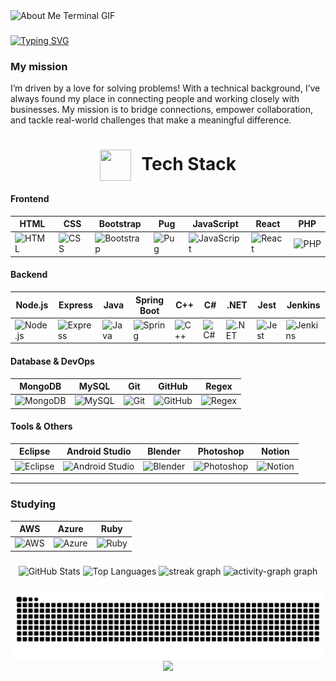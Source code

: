 <div align="center"></div>

<div>
    <img src="./assets/head.gif" alt="About Me Terminal GIF"/>
</div>

###
###
<a href="https://git.io/typing-svg"><img src="https://readme-typing-svg.demolab.com?font=Josefin+Sans&size=35&duration=4000&pause=1000&color=B3F79A&vCenter=true&width=435&lines=Hello%2C+it's+Smiriti+Kapoor+!;I+am+a+Software+Developer" alt="Typing SVG" /></a>
###

### My mission
I’m driven by a love for solving problems! With a technical background, I’ve always found my place in connecting people and working closely with businesses. My mission is to bridge connections, empower collaboration, and tackle real-world challenges that make a meaningful difference.

<!--
     This is the list of my skills and tools I am studying!
-->

<h1 align="center">
  <img src="https://media2.giphy.com/media/QssGEmpkyEOhBCb7e1/giphy.gif?cid=ecf05e47a0n3gi1bfqntqmob8g9aid1oyj2wr3ds3mg700bl&rid=giphy.gif" 
       width="50px" height="50px" 
       style="vertical-align: middle; margin-right: 10px;">
  Tech Stack
</h1>

#### Frontend
| HTML | CSS | Bootstrap | Pug | JavaScript | React | PHP |
|------|-----|----------|-----|------------|-------|-----|
| ![HTML](https://skillicons.dev/icons?i=html) | ![CSS](https://skillicons.dev/icons?i=css) | ![Bootstrap](https://skillicons.dev/icons?i=bootstrap) | ![Pug](https://skillicons.dev/icons?i=pug) | ![JavaScript](https://skillicons.dev/icons?i=js) | ![React](https://skillicons.dev/icons?i=react) | ![PHP](https://skillicons.dev/icons?i=php) |

#### Backend
| Node.js | Express | Java | Spring Boot | C++ | C# | .NET | Jest | Jenkins |
|---------|---------|------|-------------|----|----|------|------|---------|
| ![Node.js](https://skillicons.dev/icons?i=nodejs) | ![Express](https://skillicons.dev/icons?i=express) | ![Java](https://skillicons.dev/icons?i=java) | ![Spring](https://skillicons.dev/icons?i=spring) | ![C++](https://skillicons.dev/icons?i=cpp) | ![C#](https://skillicons.dev/icons?i=cs) | ![.NET](https://skillicons.dev/icons?i=dotnet) | ![Jest](https://skillicons.dev/icons?i=jest) | ![Jenkins](https://skillicons.dev/icons?i=jenkins) |

#### Database & DevOps
| MongoDB | MySQL | Git | GitHub | Regex |
|---------|------|----|--------|-------|
| ![MongoDB](https://skillicons.dev/icons?i=mongodb) | ![MySQL](https://skillicons.dev/icons?i=mysql) | ![Git](https://skillicons.dev/icons?i=git) | ![GitHub](https://skillicons.dev/icons?i=github) | ![Regex](https://skillicons.dev/icons?i=regex) |

#### Tools & Others
| Eclipse | Android Studio | Blender | Photoshop | Notion |
|---------|---------------|---------|-----------|--------|
| ![Eclipse](https://skillicons.dev/icons?i=eclipse) | ![Android Studio](https://skillicons.dev/icons?i=androidstudio) | ![Blender](https://skillicons.dev/icons?i=blender) | ![Photoshop](https://skillicons.dev/icons?i=ps) | ![Notion](https://skillicons.dev/icons?i=notion) |

---

### **Studying**

| AWS | Azure | Ruby |
|-----|------|------|
| ![AWS](https://skillicons.dev/icons?i=aws) | ![Azure](https://skillicons.dev/icons?i=azure) | ![Ruby](https://skillicons.dev/icons?i=ruby) |

<!--
     I also have my own blog with useful information, check it out ^^
-->



###

<div align="center">
  <img src="https://github-readme-stats.vercel.app/api?username=smiriti911&hide_title=false&hide_rank=false&show_icons=true&include_all_commits=true&count_private=true&disable_animations=false&theme=radical&locale=en&hide_border=false&order=1" height="150" alt="GitHub Stats" />
  <img src="https://github-readme-stats.vercel.app/api/top-langs?username=smiriti911&locale=en&hide_title=false&layout=compact&card_width=320&langs_count=5&theme=radical&hide_border=false&order=2" height="150" alt="Top Languages" /> 
  <img src="https://streak-stats.demolab.com?user=smiriti911&locale=en&mode=daily&theme=radical&hide_border=false&border_radius=5&order=3" height="150" alt="streak graph"  />
  <img src="https://github-readme-activity-graph.vercel.app/graph?username=smiriti911&radius=16&theme=redical&area=true&order=5" height="300" alt="activity-graph graph"  />
</div>

###

<img src="https://github.com/smiriti911/smiriti911/blob/output/snake-custom.svg" alt="Snake animation" />

<div align="center">
  <img src="https://profile-counter.glitch.me/smiriti911/count.svg?" />
</div>
